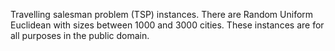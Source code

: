 Travelling salesman problem (TSP) instances.
There are Random Uniform Euclidean with sizes between 1000 and 3000
cities.
These instances are for all purposes in the public domain.
